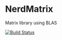 NerdMatrix
==========

Matrix library using BLAS

[![Build Status](https://travis-ci.org/kiddos/NerdMatrix.svg?branch=master)](https://travis-ci.org/kiddos/NerdMatrix)
